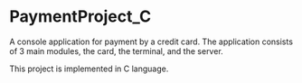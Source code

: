 # PaymentProject_C
A console application for payment by a credit card. The application consists of 3 main modules, the card, the terminal, and the server.

This project is implemented in C language.
